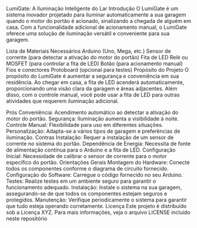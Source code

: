LumiGate: A Iluminação Inteligente do Lar
Introdução
O LumiGate é um sistema inovador projetado para iluminar automaticamente a sua garagem quando o motor do portão é acionado, sinalizando a chegada de alguém em casa. Com a funcionalidade adicional de acionamento manual, o LumiGate oferece uma solução de iluminação versátil e conveniente para sua garagem.

Lista de Materiais Necessários
Arduino (Uno, Mega, etc.)
Sensor de corrente (para detectar a ativação do motor do portão)
Fita de LED
Relé ou MOSFET (para controlar a fita de LED)
Botão (para acionamento manual)
Fios e conectores
Protoboard (opcional para testes)
Propósito do Projeto
O propósito do LumiGate é aumentar a segurança e conveniência em sua residência. Ao chegar em casa, a fita de LED acenderá automaticamente, proporcionando uma visão clara da garagem e áreas adjacentes. Além disso, com o controle manual, você pode usar a fita de LED para outras atividades que requerem iluminação adicional.

Prós
Conveniência: Acendimento automático ao detectar a ativação do motor do portão.
Segurança: Iluminação aumenta a visibilidade à noite.
Controle Manual: Flexibilidade para uso em diferentes situações.
Personalização: Adapta-se a vários tipos de garagem e preferências de iluminação.
Contras
Instalação: Requer a instalação de um sensor de corrente no sistema do portão.
Dependência de Energia: Necessita de fonte de alimentação contínua para o Arduino e a fita de LED.
Configuração Inicial: Necessidade de calibrar o sensor de corrente para o motor específico do portão.
Orientações Gerais
Montagem do Hardware: Conecte todos os componentes conforme o diagrama de circuito fornecido.
Configuração do Software: Carregue o código fornecido no seu Arduino.
Testes: Realize testes em um ambiente seguro para garantir o funcionamento adequado.
Instalação: Instale o sistema na sua garagem, assegurando-se de que todos os componentes estejam seguros e protegidos.
Manutenção: Verifique periodicamente o sistema para garantir que tudo esteja operando corretamente.
Licença
Este projeto é distribuído sob a Licença XYZ. Para mais informações, veja o arquivo LICENSE incluído neste repositório